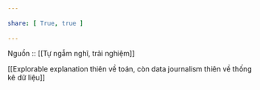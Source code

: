 ---  
share: [ True, true ]  
---  
Nguồn :: [[Tự ngẫm nghĩ, trải nghiệm]]  
[[Explorable explanation thiên về toán, còn data journalism thiên về thống kê dữ liệu]]